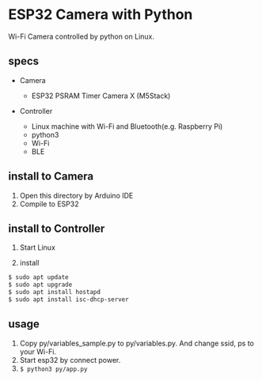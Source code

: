 # ESP32 Camera with Python

Wi-Fi Camera controlled by python on Linux.

## specs

* Camera
    * ESP32 PSRAM Timer Camera X (M5Stack)

* Controller
    * Linux machine with Wi-Fi and Bluetooth(e.g. Raspberry Pi)
    * python3
    * Wi-Fi
    * BLE


## install to Camera

1. Open this directory by Arduino IDE
2. Compile to ESP32


## install to Controller

1. Start Linux

2. install
```bash
$ sudo apt update
$ sudo apt upgrade
$ sudo apt install hostapd
$ sudo apt install isc-dhcp-server
```






## usage

1. Copy py/variables_sample.py to py/variables.py. And change ssid, ps to your Wi-Fi.
2. Start esp32 by connect power.
3. `$ python3 py/app.py`